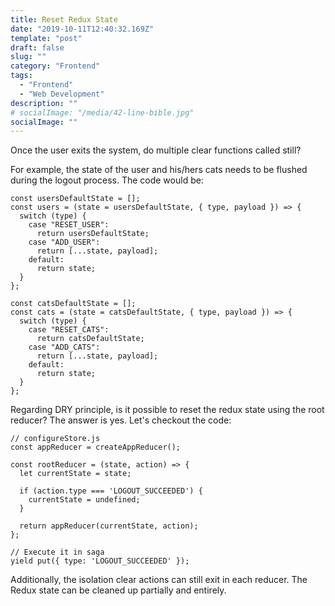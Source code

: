 ```yaml
---
title: Reset Redux State
date: "2019-10-11T12:40:32.169Z"
template: "post"
draft: false
slug: ""
category: "Frontend"
tags:
  - "Frontend"
  - "Web Development"
description: ""
# socialImage: "/media/42-line-bible.jpg"
socialImage: ""
---
```


Once the user exits the system, do multiple clear functions called still?

For example, the state of the user and his/hers cats needs to be flushed during the logout process.
The code would be:

```
const usersDefaultState = [];
const users = (state = usersDefaultState, { type, payload }) => {
  switch (type) {
    case "RESET_USER":
      return usersDefaultState;
    case "ADD_USER":
      return [...state, payload];
    default:
      return state;
  }
};

const catsDefaultState = [];
const cats = (state = catsDefaultState, { type, payload }) => {
  switch (type) {
    case "RESET_CATS":
      return catsDefaultState;
    case "ADD_CATS":
      return [...state, payload];
    default:
      return state;
  }
};
```

Regarding DRY principle, is it possible to reset the redux state using the root reducer?
The answer is yes.
Let's checkout the code:

```
// configureStore.js
const appReducer = createAppReducer();

const rootReducer = (state, action) => {
  let currentState = state;

  if (action.type === 'LOGOUT_SUCCEEDED') {
    currentState = undefined;
  }

  return appReducer(currentState, action);
};

// Execute it in saga
yield put({ type: 'LOGOUT_SUCCEEDED' });
```

Additionally, the isolation clear actions can still exit in each reducer.
The Redux state can be cleaned up partially and entirely.
